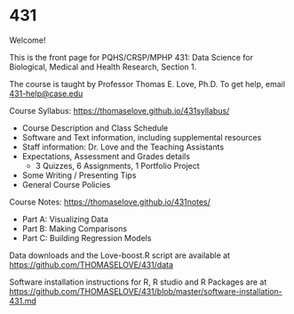 # 431
Welcome! 

This is the front page for PQHS/CRSP/MPHP 431: Data Science for Biological, Medical and Health Research, Section 1.

The course is taught by Professor Thomas E. Love, Ph.D.
To get help, email 431-help@case.edu

Course Syllabus: https://thomaselove.github.io/431syllabus/
  - Course Description and Class Schedule
  - Software and Text information, including supplemental resources
  - Staff information: Dr. Love and the Teaching Assistants
  - Expectations, Assessment and Grades details
      - 3 Quizzes, 6 Assignments, 1 Portfolio Project
  - Some Writing / Presenting Tips
  - General Course Policies

Course Notes: https://thomaselove.github.io/431notes/
  - Part A: Visualizing Data
  - Part B: Making Comparisons
  - Part C: Building Regression Models

Data downloads and the Love-boost.R script are available at https://github.com/THOMASELOVE/431/data

Software installation instructions for R, R studio and R Packages are at https://github.com/THOMASELOVE/431/blob/master/software-installation-431.md
